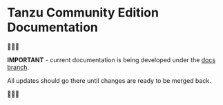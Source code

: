# Tanzu Community Edition Documentation

🚨🚨🚨

**IMPORTANT** - current documentation is being developed under the
[docs branch](https://github.com/vmware-tanzu/tce/tree/docs/docs/site).

All
updates should go there until changes are ready to be merged back.

🚨🚨🚨
